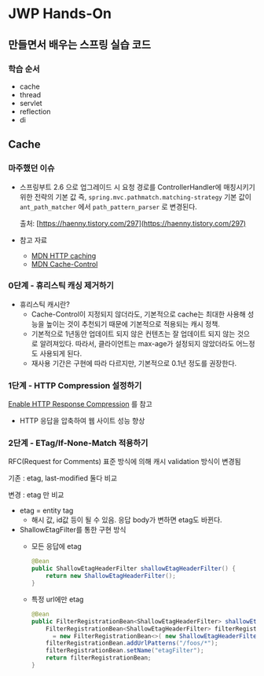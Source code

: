 # JWP Hands-On

## 만들면서 배우는 스프링 실습 코드

### 학습 순서
- cache
- thread
- servlet
- reflection
- di

## Cache
### 마주했던 이슈

- 스프링부트 2.6 으로 업그레이드 시 요청 경로를 ControllerHandler에 매칭시키기 위한 전략의 기본 값 즉, `spring.mvc.pathmatch.matching-strategy` 기본 값이 `ant_path_matcher` 에서 `path_pattern_parser` 로 변경된다.

  출처: [https://haenny.tistory.com/297](https://haenny.tistory.com/297)


- 참고 자료
    - [MDN HTTP caching](https://developer.mozilla.org/en-US/docs/Web/HTTP/Caching#heuristic_caching)
    - [MDN Cache-Control](https://developer.mozilla.org/ko/docs/Web/HTTP/Headers/Cache-Control)

### ****0단계 - 휴리스틱 캐싱 제거하기****

- 휴리스틱 캐시란?
    - Cache-Control이 지정되지 않더라도, 기본적으로 cache는 최대한 사용해 성능을 높이는 것이 추천되기 때문에 기본적으로 적용되는 캐시 정책.
    - 기본적으로 1년동안 업데이트 되지 않은 컨텐츠는 잘 업데이트 되지 않는 것으로 알려져있다. 따라서, 클라이언트는 max-age가 설정되지 않았더라도 어느정도 사용되게 된다.
    - 재사용 기간은 구현에 따라 다르지만, 기본적으로 0.1년 정도를 권장한다.

### ****1단계 - HTTP Compression 설정하기****

[Enable HTTP Response Compression](https://docs.spring.io/spring-boot/docs/current/reference/htmlsingle/#howto.webserver.enable-response-compression) 를 참고

- HTTP 응답을 압축하여 웹 사이트 성능 향상

### ****2단계 - ETag/If-None-Match 적용하기****

RFC(Request for Comments) 표준 방식에 의해 캐시 validation 방식이 변경됨

기존 : etag, last-modified 둘다 비교

변경 : etag 만 비교

- etag = entity tag
    - 해시 값, id값 등이 될 수 있음. 응답 body가 변하면 etag도 바뀐다.
- ShallowEtagFilter를 통한 구현 방식
    - 모든 응답에 etag

        ```java
        @Bean
        public ShallowEtagHeaderFilter shallowEtagHeaderFilter() {
            return new ShallowEtagHeaderFilter();
        }
        ```

    - 특정 url에만 etag

        ```java
        @Bean
        public FilterRegistrationBean<ShallowEtagHeaderFilter> shallowEtagHeaderFilter() {
            FilterRegistrationBean<ShallowEtagHeaderFilter> filterRegistrationBean
              = new FilterRegistrationBean<>( new ShallowEtagHeaderFilter());
            filterRegistrationBean.addUrlPatterns("/foos/*");
            filterRegistrationBean.setName("etagFilter");
            return filterRegistrationBean;
        }
        ```